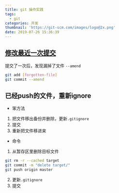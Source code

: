 ```yaml
---
title: git 操作实践
tags:
  - git
categories: 开发
thumbnail: 'https://git-scm.com/images/logo@2x.png'
date: 2019-07-26 15:36:39
---
```



## [修改最近一次提交](https://git-scm.com/book/zh/v1/Git-%E5%B7%A5%E5%85%B7-%E9%87%8D%E5%86%99%E5%8E%86%E5%8F%B2)
提交了一次后，发现漏掉了文件 `--amend`
```bash
git add [forgotten-file]
git commit --amend
```

## 已经push的文件，重新ignore
* 笨方法
1. 把文件移出备份并删除，更新`.gitignore`
2. 提交
3. 重新把文件移进来

* 命令
1. 从暂存区里删除目标文件
```bash
git rm -r --cached target
git commit -m "delete target/"
git push origin master
```
2. 更新`.gitignore`
3. 提交